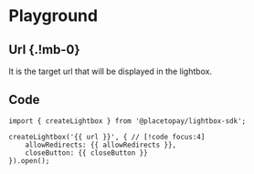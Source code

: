 <script setup lang="ts">
import { ref, computed, onMounted } from 'vue';
import IsInsideIndicator from './components/IsInsideIndicator.vue';
import OptionSection from './components/OptionSection.vue';
import RunButton from './components/RunButton.vue';
import VInput from './components/VInput.vue';
import VSwitch from './components/VSwitch.vue';

const url = ref('');
const allowRedirects = ref(true);
const closeButton = ref(true);

const config = computed(() => ({
    allowRedirects: allowRedirects.value,
    closeButton: closeButton.value,
}));

const sections = [
    {
        title: 'Allow Redirects',
        description:
            'Determines whether to allow redirects from the lightbox to another URL for users who are on an iOS device or a Safari browser.',
        type: 'boolean',
        default: 'true',
        model: allowRedirects,
    },
    {
        title: 'Close Button',
        description: 'Determines if the button to close the lightbox is displayed.',
        type: 'boolean',
        default: 'true',
        model: closeButton,
    },
];

onMounted(() => {
    let i = 0;
    const defaultUrl = `${location.href.slice(0, -10)}example-page`;
    const clear = setInterval(() => {
        url.value += defaultUrl[i];
        i++;
        if (i === defaultUrl.length) {
            clearInterval(clear);
        }
    }, 20);
})
</script>

# Playground

<ClientOnly>
    <IsInsideIndicator />
</ClientOnly>

## Url {.!mb-0}

It is the target url that will be displayed in the lightbox.

<VInput v-model="url"/>

<OptionSection v-for="section in sections" 
    :title="section.title"
    :description="section.description"
    :type="section.type"
    :default="section.default"
    v-model="section.model.value"
/>

## Code

```js-vue
import { createLightbox } from '@placetopay/lightbox-sdk';

createLightbox('{{ url }}', { // [!code focus:4]
    allowRedirects: {{ allowRedirects }}, 
    closeButton: {{ closeButton }}
}).open();
```

<ClientOnly>
    <RunButton :url="url" :config="config" />
</ClientOnly>
